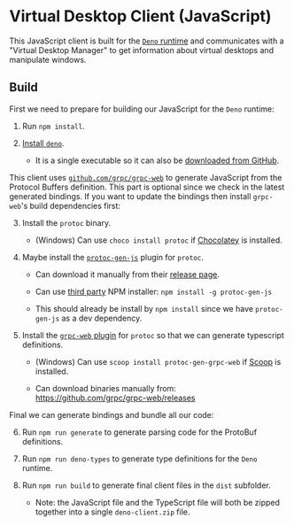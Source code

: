 # Virtual Desktop Client (JavaScript)

This JavaScript client is built for the [`Deno` runtime](https://deno.com/) and communicates with a "Virtual Desktop Manager" to get information about virtual desktops and manipulate windows.

## Build

First we need to prepare for building our JavaScript for the `Deno` runtime:

1. Run `npm install`.

2. [Install `deno`](https://docs.deno.com/runtime/manual/getting_started/installation/).

    - It is a single executable so it can also be [downloaded from GitHub](https://github.com/denoland/deno/releases).

This client uses [`github.com/grpc/grpc-web`](https://github.com/grpc/grpc-web) to generate JavaScript from the Protocol Buffers definition. This part is optional since we check in the latest generated bindings. If you want to update the bindings then install `grpc-web`'s build dependencies first:

3. Install the `protoc` binary.

     - (Windows) Can use `choco install protoc` if [Chocolatey](https://chocolatey.org/) is installed.

4. Maybe install the [`protoc-gen-js`](https://github.com/protocolbuffers/protobuf-javascript) plugin for `protoc`.

    - Can download it manually from their [release page](https://github.com/protocolbuffers/protobuf-javascript/releases).

    - Can use [third party](https://www.npmjs.com/package/protoc-gen-js) NPM installer: `npm install -g protoc-gen-js`

    - This should already be install by `npm install` since we have `protoc-gen-js` as a dev dependency.

5. Install the [`grpc-web` plugin](https://github.com/grpc/grpc-web#code-generator-plugin) for `protoc` so that we can generate typescript definitions.

    - (Windows) Can use `scoop install protoc-gen-grpc-web` if [Scoop](https://scoop.sh/) is installed.

    - Can download binaries manually from: <https://github.com/grpc/grpc-web/releases>

Final we can generate bindings and bundle all our code:

6. Run `npm run generate` to generate parsing code for the ProtoBuf definitions.

7. Run `npm run deno-types` to generate type definitions for the `Deno` runtime.

8. Run `npm run build` to generate final client files in the `dist` subfolder.

    - Note: the JavaScript file and the TypeScript file will both be zipped together into a single `deno-client.zip` file.

